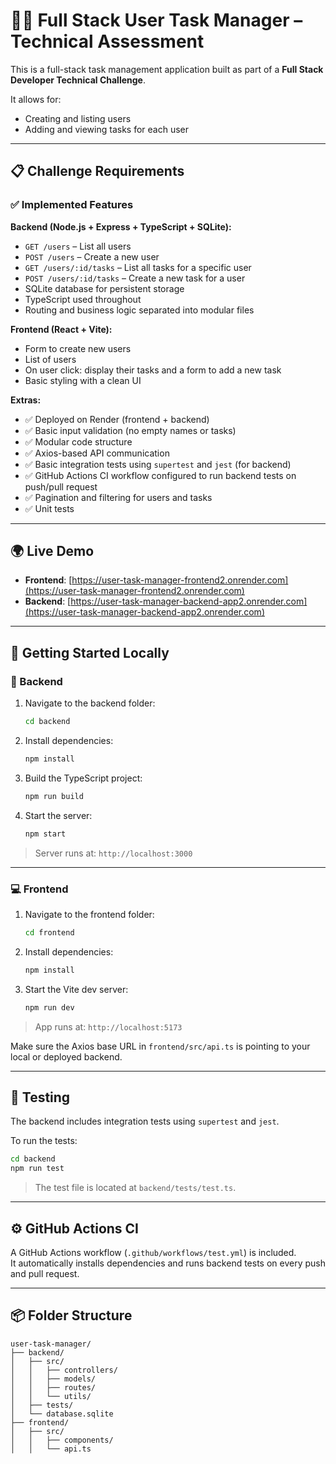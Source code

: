 # 🧑‍💻 Full Stack User Task Manager – Technical Assessment

This is a full-stack task management application built as part of a **Full Stack Developer Technical Challenge**.

It allows for:
- Creating and listing users
- Adding and viewing tasks for each user

---

## 📋 Challenge Requirements

### ✅ Implemented Features

**Backend (Node.js + Express + TypeScript + SQLite):**
- `GET /users` – List all users
- `POST /users` – Create a new user
- `GET /users/:id/tasks` – List all tasks for a specific user
- `POST /users/:id/tasks` – Create a new task for a user
- SQLite database for persistent storage
- TypeScript used throughout
- Routing and business logic separated into modular files

**Frontend (React + Vite):**
- Form to create new users
- List of users
- On user click: display their tasks and a form to add a new task
- Basic styling with a clean UI

**Extras:**
- ✅ Deployed on Render (frontend + backend)
- ✅ Basic input validation (no empty names or tasks)
- ✅ Modular code structure
- ✅ Axios-based API communication
- ✅ Basic integration tests using `supertest` and `jest` (for backend)
- ✅ GitHub Actions CI workflow configured to run backend tests on push/pull request
- ✅ Pagination and filtering for users and tasks
- ✅ Unit tests


---

## 🌍 Live Demo

- **Frontend**: [https://user-task-manager-frontend2.onrender.com](https://user-task-manager-frontend2.onrender.com)  
- **Backend**: [https://user-task-manager-backend-app2.onrender.com](https://user-task-manager-backend-app2.onrender.com)

---

## 🚀 Getting Started Locally

### 🔧 Backend

1. Navigate to the backend folder:
   ```bash
   cd backend
   ```

2. Install dependencies:
   ```bash
   npm install
   ```

3. Build the TypeScript project:
   ```bash
   npm run build
   ```

4. Start the server:
   ```bash
   npm start
   ```

> Server runs at: `http://localhost:3000`

---

### 💻 Frontend

1. Navigate to the frontend folder:
   ```bash
   cd frontend
   ```

2. Install dependencies:
   ```bash
   npm install
   ```

3. Start the Vite dev server:
   ```bash
   npm run dev
   ```

> App runs at: `http://localhost:5173`

Make sure the Axios base URL in `frontend/src/api.ts` is pointing to your local or deployed backend.

---

## 🧪 Testing

The backend includes integration tests using `supertest` and `jest`.

To run the tests:
```bash
cd backend
npm run test
```

> The test file is located at `backend/tests/test.ts`.

---

## ⚙️ GitHub Actions CI

A GitHub Actions workflow (`.github/workflows/test.yml`) is included.  
It automatically installs dependencies and runs backend tests on every push and pull request.

---

## 📦 Folder Structure

```
user-task-manager/
├── backend/
│   ├── src/
│   │   ├── controllers/
│   │   ├── models/
│   │   ├── routes/
│   │   └── utils/
│   ├── tests/
│   └── database.sqlite
├── frontend/
│   ├── src/
│   │   ├── components/
│   │   └── api.ts
```

